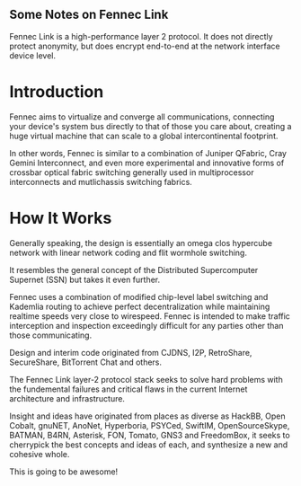 Some Notes on Fennec Link
-------------------------

Fennec Link is a high-performance layer 2 protocol. It does not directly protect anonymity, but
does encrypt end-to-end at the network interface device level.


Introduction
============

Fennec aims to virtualize and converge all communications, connecting your device's system bus 
directly to that of those you care about, creating a huge virtual machine that can scale
to a global intercontinental footprint.

In other words, Fennec is similar to a combination of Juniper QFabric, Cray Gemini Interconnect, 
and even more experimental and innovative forms of crossbar optical fabric switching 
generally used in multiprocessor interconnects and mutlichassis switching fabrics.


How It Works
============

Generally speaking, the design is essentially an omega clos hypercube network with 
linear network coding and flit wormhole switching.

It resembles the general concept of the Distributed Supercomputer Supernet (SSN) but takes it even further.

Fennec uses a combination of modified chip-level label switching and Kademlia routing 
to achieve perfect decentralization while maintaining realtime speeds very close to wirespeed. 
Fennec is intended to make traffic interception and inspection exceedingly difficult 
for any parties other than those communicating.

Design and interim code originated from CJDNS, I2P, RetroShare, SecureShare, BitTorrent Chat and others.

The Fennec Link layer-2 protocol stack seeks to solve hard problems 
with the fundemental failures and critical flaws in the current Internet architecture and infrastructure.

Insight and ideas have originated from places as diverse as HackBB, Open Cobalt, gnuNET, AnoNet, 
Hyperboria, PSYCed, SwiftIM, OpenSourceSkype, BATMAN, B4RN, Asterisk, FON, Tomato, GNS3 and FreedomBox, 
it seeks to cherrypick the best concepts and ideas of each, and synthesize a new and cohesive whole.

This is going to be awesome!
